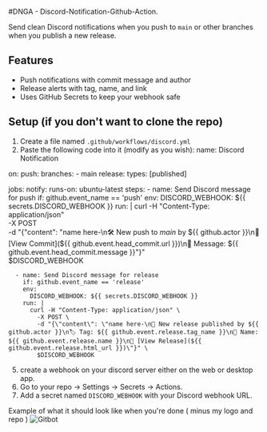 #DNGA - Discord-Notification-Github-Action.

Send clean Discord notifications when you push to `main` or other branches when you publish a new release.

## Features
- Push notifications with commit message and author
- Release alerts with tag, name, and link
- Uses GitHub Secrets to keep your webhook safe

## Setup (if you don't want to clone the repo)

1. Create a file named `.github/workflows/discord.yml`
2. Paste the following code into it (modify as you wish):
name: Discord Notification

on:
  push:
    branches:
      - main
  release:
    types: [published]

jobs:
  notify:
    runs-on: ubuntu-latest
    steps:
      - name: Send Discord message for push
        if: github.event_name == 'push'
        env:
          DISCORD_WEBHOOK: ${{ secrets.DISCORD_WEBHOOK }}
        run: |
          curl -H "Content-Type: application/json" \
            -X POST \
            -d "{\"content\": \"name here-\n🛠️ New push to *main* by ${{ github.actor }}\n🔗 [View Commit](${{ github.event.head_commit.url }})\n📝 Message: ${{ github.event.head_commit.message }}\"}" \
            $DISCORD_WEBHOOK

      - name: Send Discord message for release
        if: github.event_name == 'release'
        env:
          DISCORD_WEBHOOK: ${{ secrets.DISCORD_WEBHOOK }}
        run: |
          curl -H "Content-Type: application/json" \
            -X POST \
            -d "{\"content\": \"name here-\n🚀 New release published by ${{ github.actor }}\n🏷️ Tag: ${{ github.event.release.tag_name }}\n📝 Name: ${{ github.event.release.name }}\n🔗 [View Release](${{ github.event.release.html_url }})\"}" \
            $DISCORD_WEBHOOK

5. create a webhook on your discord server either on the web or desktop app.           
6. Go to your repo → Settings → Secrets → Actions.
7. Add a secret named `DISCORD_WEBHOOK` with your Discord webhook URL.

Example of what it should look like when you're done ( minus my logo and repo )
![Gitbot](https://github.com/user-attachments/assets/59c36d8c-4dc7-44cf-9850-24ab46d94617)
